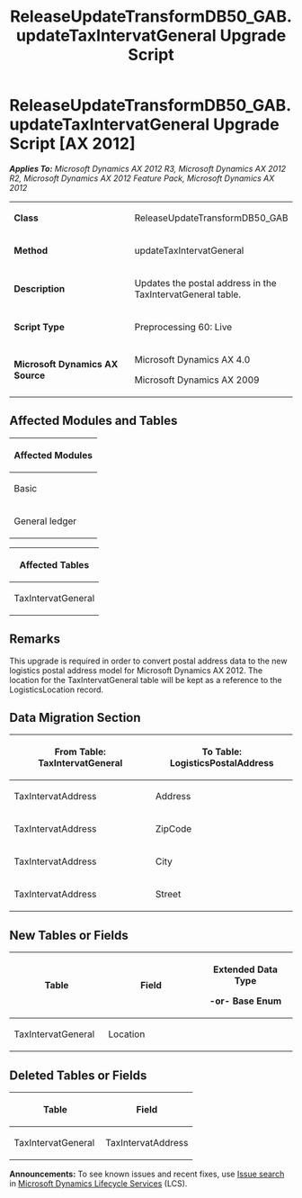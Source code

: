 ﻿---
title: ReleaseUpdateTransformDB50_GAB.updateTaxIntervatGeneral Upgrade Script
TOCTitle: ReleaseUpdateTransformDB50_GAB.updateTaxIntervatGeneral Upgrade Script
ms:assetid: e86afaa4-964a-a7a3-1c52-cf8decca8254
ms:mtpsurl: https://msdn.microsoft.com/en-us/library/JJ719818(v=AX.60)
ms:contentKeyID: 49711892
ms.date: 05/18/2015
mtps_version: v=AX.60
---

# ReleaseUpdateTransformDB50\_GAB.updateTaxIntervatGeneral Upgrade Script [AX 2012]


_**Applies To:** Microsoft Dynamics AX 2012 R3, Microsoft Dynamics AX 2012 R2, Microsoft Dynamics AX 2012 Feature Pack, Microsoft Dynamics AX 2012_

<table>
<colgroup>
<col style="width: 50%" />
<col style="width: 50%" />
</colgroup>
<tbody>
<tr class="odd">
<td><p><strong>Class</strong></p></td>
<td><p>ReleaseUpdateTransformDB50_GAB</p></td>
</tr>
<tr class="even">
<td><p><strong>Method</strong></p></td>
<td><p>updateTaxIntervatGeneral</p></td>
</tr>
<tr class="odd">
<td><p><strong>Description</strong></p></td>
<td><p>Updates the postal address in the TaxIntervatGeneral table.</p></td>
</tr>
<tr class="even">
<td><p><strong>Script Type</strong></p></td>
<td><p>Preprocessing 60: Live</p></td>
</tr>
<tr class="odd">
<td><p><strong>Microsoft Dynamics AX Source</strong></p></td>
<td><p>Microsoft Dynamics AX 4.0</p>
<p>Microsoft Dynamics AX 2009</p></td>
</tr>
</tbody>
</table>


## Affected Modules and Tables

<table>
<colgroup>
<col style="width: 100%" />
</colgroup>
<thead>
<tr class="header">
<th><p>Affected Modules</p></th>
</tr>
</thead>
<tbody>
<tr class="odd">
<td><p>Basic</p></td>
</tr>
<tr class="even">
<td><p>General ledger</p></td>
</tr>
</tbody>
</table>


<table>
<colgroup>
<col style="width: 100%" />
</colgroup>
<thead>
<tr class="header">
<th><p>Affected Tables</p></th>
</tr>
</thead>
<tbody>
<tr class="odd">
<td><p>TaxIntervatGeneral</p></td>
</tr>
</tbody>
</table>


## Remarks

This upgrade is required in order to convert postal address data to the new logistics postal address model for Microsoft Dynamics AX 2012. The location for the TaxIntervatGeneral table will be kept as a reference to the LogisticsLocation record.

## Data Migration Section

<table>
<colgroup>
<col style="width: 50%" />
<col style="width: 50%" />
</colgroup>
<thead>
<tr class="header">
<th><p>From Table: TaxIntervatGeneral</p></th>
<th><p>To Table: LogisticsPostalAddress</p></th>
</tr>
</thead>
<tbody>
<tr class="odd">
<td><p>TaxIntervatAddress</p></td>
<td><p>Address</p></td>
</tr>
<tr class="even">
<td><p>TaxIntervatAddress</p></td>
<td><p>ZipCode</p></td>
</tr>
<tr class="odd">
<td><p>TaxIntervatAddress</p></td>
<td><p>City</p></td>
</tr>
<tr class="even">
<td><p>TaxIntervatAddress</p></td>
<td><p>Street</p></td>
</tr>
</tbody>
</table>


## New Tables or Fields

<table>
<colgroup>
<col style="width: 33%" />
<col style="width: 33%" />
<col style="width: 33%" />
</colgroup>
<thead>
<tr class="header">
<th><p>Table</p></th>
<th><p>Field</p></th>
<th><p>Extended Data Type</p>
<p>-or- Base Enum</p></th>
</tr>
</thead>
<tbody>
<tr class="odd">
<td><p>TaxIntervatGeneral</p></td>
<td><p>Location</p></td>
<td><p></p></td>
</tr>
</tbody>
</table>


## Deleted Tables or Fields

<table>
<colgroup>
<col style="width: 50%" />
<col style="width: 50%" />
</colgroup>
<thead>
<tr class="header">
<th><p>Table</p></th>
<th><p>Field</p></th>
</tr>
</thead>
<tbody>
<tr class="odd">
<td><p>TaxIntervatGeneral</p></td>
<td><p>TaxIntervatAddress</p></td>
</tr>
</tbody>
</table>

  
**Announcements:** To see known issues and recent fixes, use [Issue search](http://go.microsoft.com/fwlink/?linkid=389258) in [Microsoft Dynamics Lifecycle Services](http://go.microsoft.com/fwlink/?linkid=306505) (LCS).

